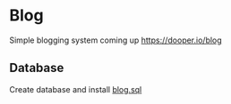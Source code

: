 # Blog
Simple blogging system coming up
https://dooper.io/blog

## Database
Create database and install [blog.sql](https://github.com/joepdooper/blog/blob/development/blog.sql)
